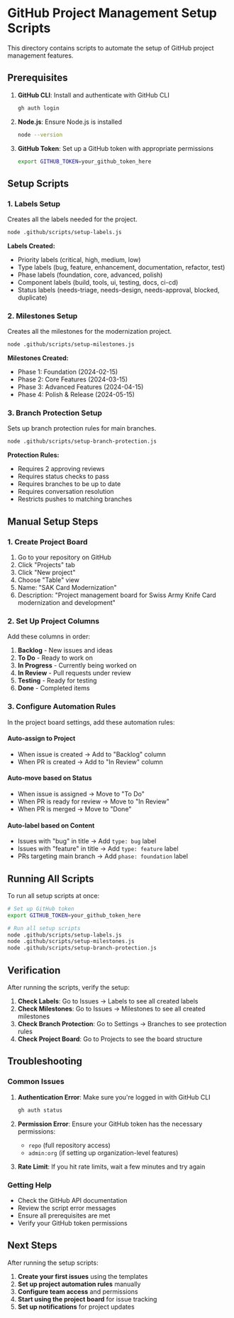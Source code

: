 # GitHub Project Management Setup Scripts

This directory contains scripts to automate the setup of GitHub project management features.

## Prerequisites

1. **GitHub CLI**: Install and authenticate with GitHub CLI

   ```bash
   gh auth login
   ```

2. **Node.js**: Ensure Node.js is installed

   ```bash
   node --version
   ```

3. **GitHub Token**: Set up a GitHub token with appropriate permissions
   ```bash
   export GITHUB_TOKEN=your_github_token_here
   ```

## Setup Scripts

### 1. Labels Setup

Creates all the labels needed for the project.

```bash
node .github/scripts/setup-labels.js
```

**Labels Created:**

- Priority labels (critical, high, medium, low)
- Type labels (bug, feature, enhancement, documentation, refactor, test)
- Phase labels (foundation, core, advanced, polish)
- Component labels (build, tools, ui, testing, docs, ci-cd)
- Status labels (needs-triage, needs-design, needs-approval, blocked, duplicate)

### 2. Milestones Setup

Creates all the milestones for the modernization project.

```bash
node .github/scripts/setup-milestones.js
```

**Milestones Created:**

- Phase 1: Foundation (2024-02-15)
- Phase 2: Core Features (2024-03-15)
- Phase 3: Advanced Features (2024-04-15)
- Phase 4: Polish & Release (2024-05-15)

### 3. Branch Protection Setup

Sets up branch protection rules for main branches.

```bash
node .github/scripts/setup-branch-protection.js
```

**Protection Rules:**

- Requires 2 approving reviews
- Requires status checks to pass
- Requires branches to be up to date
- Requires conversation resolution
- Restricts pushes to matching branches

## Manual Setup Steps

### 1. Create Project Board

1. Go to your repository on GitHub
2. Click "Projects" tab
3. Click "New project"
4. Choose "Table" view
5. Name: "SAK Card Modernization"
6. Description: "Project management board for Swiss Army Knife Card modernization and development"

### 2. Set Up Project Columns

Add these columns in order:

1. **Backlog** - New issues and ideas
2. **To Do** - Ready to work on
3. **In Progress** - Currently being worked on
4. **In Review** - Pull requests under review
5. **Testing** - Ready for testing
6. **Done** - Completed items

### 3. Configure Automation Rules

In the project board settings, add these automation rules:

#### Auto-assign to Project

- When issue is created → Add to "Backlog" column
- When PR is created → Add to "In Review" column

#### Auto-move based on Status

- When issue is assigned → Move to "To Do"
- When PR is ready for review → Move to "In Review"
- When PR is merged → Move to "Done"

#### Auto-label based on Content

- Issues with "bug" in title → Add `type: bug` label
- Issues with "feature" in title → Add `type: feature` label
- PRs targeting main branch → Add `phase: foundation` label

## Running All Scripts

To run all setup scripts at once:

```bash
# Set up GitHub token
export GITHUB_TOKEN=your_github_token_here

# Run all setup scripts
node .github/scripts/setup-labels.js
node .github/scripts/setup-milestones.js
node .github/scripts/setup-branch-protection.js
```

## Verification

After running the scripts, verify the setup:

1. **Check Labels**: Go to Issues → Labels to see all created labels
2. **Check Milestones**: Go to Issues → Milestones to see all created milestones
3. **Check Branch Protection**: Go to Settings → Branches to see protection rules
4. **Check Project Board**: Go to Projects to see the board structure

## Troubleshooting

### Common Issues

1. **Authentication Error**: Make sure you're logged in with GitHub CLI

   ```bash
   gh auth status
   ```

2. **Permission Error**: Ensure your GitHub token has the necessary permissions:
   - `repo` (full repository access)
   - `admin:org` (if setting up organization-level features)

3. **Rate Limit**: If you hit rate limits, wait a few minutes and try again

### Getting Help

- Check the GitHub API documentation
- Review the script error messages
- Ensure all prerequisites are met
- Verify your GitHub token permissions

## Next Steps

After running the setup scripts:

1. **Create your first issues** using the templates
2. **Set up project automation rules** manually
3. **Configure team access** and permissions
4. **Start using the project board** for issue tracking
5. **Set up notifications** for project updates
